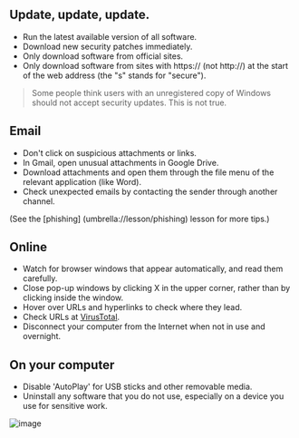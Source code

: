 [Title]: # (How can I avoid getting infected?)
[Order]: # (7)

## Update, update, update. 

*   Run the latest available version of all software.
* 	Download new security patches immediately.
*   Only download software from official sites.
* 	Only download software from sites with https:// (not http://) at the start of the web address (the "s" stands for "secure"). 

> Some people think users with an unregistered copy of Windows should not accept security updates. This is not true. 

##  Email

*   Don't click on suspicious attachments or links.  
*   In Gmail, open unusual attachments in Google Drive.
*	Download attachments and open them through the file menu of the relevant application (like Word).
*   Check unexpected emails by contacting the sender through another channel. 

(See the [phishing] (umbrella://lesson/phishing) lesson for more tips.)

## Online

*   Watch for browser windows that appear automatically, and read them carefully. 
* 	Close pop-up windows by clicking X in the upper corner, rather than by clicking inside the window.
*	Hover over URLs and hyperlinks to check where they lead. 
*	Check URLs at [VirusTotal](https://www.virustotal.com/#url).
*   Disconnect your computer from the Internet when not in use and overnight.

## On your computer 

* Disable 'AutoPlay' for USB sticks and other removable media. 
* Uninstall any software that you do not use, especially on a device you use for sensitive work. 

![image](malware4.png)
